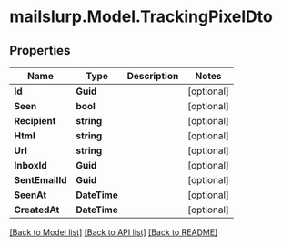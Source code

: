 # mailslurp.Model.TrackingPixelDto
## Properties

Name | Type | Description | Notes
------------ | ------------- | ------------- | -------------
**Id** | **Guid** |  | [optional] 
**Seen** | **bool** |  | [optional] 
**Recipient** | **string** |  | [optional] 
**Html** | **string** |  | [optional] 
**Url** | **string** |  | [optional] 
**InboxId** | **Guid** |  | [optional] 
**SentEmailId** | **Guid** |  | [optional] 
**SeenAt** | **DateTime** |  | [optional] 
**CreatedAt** | **DateTime** |  | [optional] 

[[Back to Model list]](../README#documentation-for-models) [[Back to API list]](../README#documentation-for-api-endpoints) [[Back to README]](../README)

